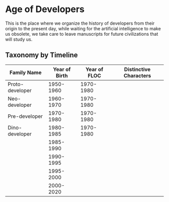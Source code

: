# Age of Developers

This is the place where we organize the history of developers from their origin to the present day, while waiting for the artificial intelligence to make us obsolete, we take care to leave manuscripts for future civilizations that will study us.

## Taxonomy by Timeline 



| Family Name     | Year of Birth | Year of FLOC | Distinctive Characters |
| --------------- | ------------- | ------------ | ---------------------- |
| Proto-developer | 1950-1960     | 1970-1980    | 
| Neo-developer   | 1960-1970     | 1970-1980    | 
| Pre-developer   | 1970-1980     | 1970-1980    | 
| Dino-developer  | 1980-1985     | 1970-1980    | 
| | 1985-1990
| | 1990-1995
| | 1995-2000
| | 2000-2020

